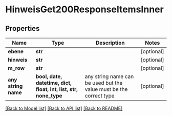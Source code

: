 # HinweisGet200ResponseItemsInner


## Properties
Name | Type | Description | Notes
------------ | ------------- | ------------- | -------------
**ebene** | **str** |  | [optional] 
**hinweis** | **str** |  | [optional] 
**m_row** | **str** |  | [optional] 
**any string name** | **bool, date, datetime, dict, float, int, list, str, none_type** | any string name can be used but the value must be the correct type | [optional]

[[Back to Model list]](../README.md#documentation-for-models) [[Back to API list]](../README.md#documentation-for-api-endpoints) [[Back to README]](../README.md)


